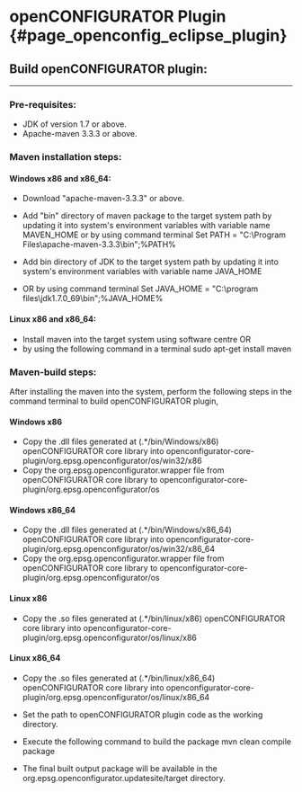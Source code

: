 openCONFIGURATOR Plugin {#page_openconfig_eclipse_plugin}
================

## Build openCONFIGURATOR plugin:
------------------------------

### Pre-requisites:

- JDK of version 1.7 or above.
- Apache-maven 3.3.3 or above.

### Maven installation steps:

#### Windows x86 and x86_64:

- Download "apache-maven-3.3.3" or above.
- Add "bin" directory of maven package to the target system path by updating it into system's environment variables with variable name MAVEN_HOME or by using command terminal
        Set PATH = "C:\Program Files\apache-maven-3.3.3\bin";%PATH%

- Add bin directory of JDK to the target system path by updating it into system's environment variables with variable name JAVA_HOME
- OR by using command terminal
        Set JAVA_HOME = "C:\program files\jdk1.7.0_69\bin";%JAVA_HOME%

#### Linux x86 and x86_64:

- Install maven into the target system using software centre OR
- by using the following command in a terminal
        sudo apt-get install maven

### Maven-build steps:

After installing the maven into the system, perform the following steps in the command terminal to build openCONFIGURATOR plugin,

#### Windows x86
- Copy the .dll files generated at (.\*/bin/Windows/x86) openCONFIGURATOR core library into openconfigurator-core-plugin/org.epsg.openconfigurator/os/win32/x86
- Copy the org.epsg.openconfigurator.wrapper file from openCONFIGURATOR core library to openconfigurator-core-plugin/org.epsg.openconfigurator/os

#### Windows x86_64
- Copy the .dll files generated at (.\*/bin/Windows/x86_64) openCONFIGURATOR core library into openconfigurator-core-plugin/org.epsg.openconfigurator/os/win32/x86_64
- Copy the org.epsg.openconfigurator.wrapper file from openCONFIGURATOR core library to openconfigurator-core-plugin/org.epsg.openconfigurator/os

#### Linux x86
- Copy the .so files generated at (.\*/bin/linux/x86) openCONFIGURATOR core library into openconfigurator-core-plugin/org.epsg.openconfigurator/os/linux/x86

#### Linux x86_64
- Copy the .so files generated at (.\*/bin/linux/x86_64) openCONFIGURATOR core library into openconfigurator-core-plugin/org.epsg.openconfigurator/os/linux/x86_64


- Set the path to openCONFIGURATOR plugin code as the working directory.
- Execute the following command to build the package
        mvn clean compile package
- The final built output package will be available in the org.epsg.openconfigurator.updatesite/target directory.
